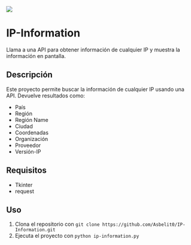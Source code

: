 <img src="https://imgur.com/a/lZcF98V">

# IP-Information
Llama a una API para obtener información de cualquier IP y muestra la información en pantalla.

## Descripción
Este proyecto permite buscar la información de cualquier IP usando una API. Devuelve resultados como:
* País
* Región
* Región Name
* Ciudad
* Coordenadas
* Organización
* Proveedor
* Versión-IP

## Requisitos
* Tkinter
* request

## Uso
1. Clona el repositorio con `git clone https://github.com/Asbelit0/IP-Information.git`
2. Ejecuta el proyecto con `python ip-information.py`